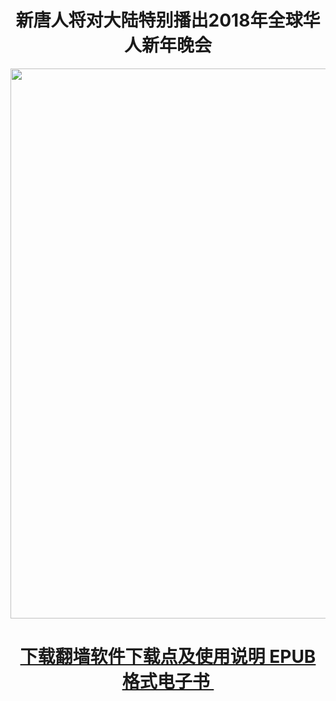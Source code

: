 
<div align="center"><h1>新唐人将对大陆特别播出2018年全球华人新年晚会</h1>
<IMG SRC="https://github.com/gofun72/telove/blob/master/img/shen/shen-yun.jpg" width=880></a><br></div>

[<H1> <center> 下载翻墙软件下载点及使用说明 EPUB 格式电子书 </center></H1>](https://github.com/gofun72/telove/blob/master/ebook/epub/fangqian.epub?raw=true)
